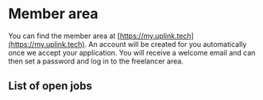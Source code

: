 # Member area

You can find the member area at [https://my.uplink.tech](https://my.uplink.tech). An account will be created for you automatically once we accept your application. You will receive a welcome email and can then set a password and log in to the freelancer area.

## List of open jobs

